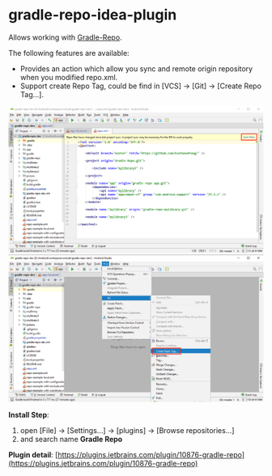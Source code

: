 # gradle-repo-idea-plugin

Allows working with [Gradle-Repo](https://github.com/EastWoodYang/Gradle-Repo).

The following features are available:

* Provides an action which allow you sync and remote origin repository when you modified repo.xml.
* Support create Repo Tag, could be find in [VCS] -> [Git] -> [Create Repo Tag...].

<img src='https://github.com/EastWoodYang/gradle-repo-idea-plugin/blob/master/pictures/1.png'/>

<img src='https://github.com/EastWoodYang/gradle-repo-idea-plugin/blob/master/pictures/2.png'/>

**Install Step**:
1. open [File] -> [Settings...] -> [plugins] -> [Browse repositories...]
2. and search name **Gradle Repo**

**Plugin detail**:
[https://plugins.jetbrains.com/plugin/10876-gradle-repo](https://plugins.jetbrains.com/plugin/10876-gradle-repo)
